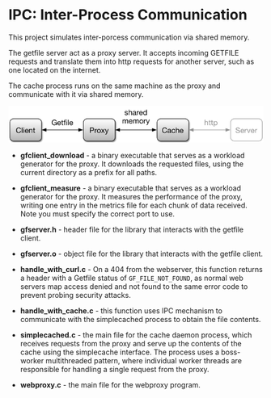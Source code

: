 # IPC: Inter-Process Communication

This project simulates inter-porcess communication via shared memory. </br>

The getfile server act as a proxy server. It accepts incoming GETFILE requests and translate them into http requests for another server, such as one located on the internet.

The cache process runs on the same machine as the proxy and communicate with it via shared memory.

![part2 architecture](docs/part2.png)


- **gfclient_download** - a binary executable that serves as a workload generator for the proxy.  It downloads the requested files, using the current directory as a prefix for all paths. 

- **gfclient_measure** - a binary executable that serves as a workload generator for the proxy.  It measures the performance of the proxy, writing one entry in the metrics file for each chunk of data received. Note you must specify the correct port to use.

- **gfserver.h** - header file for the library that interacts with the getfile client.

- **gfserver.o** - object file for the library that interacts with the getfile client.

- **handle_with_curl.c** - On a 404 from the webserver, this function returns a header with a Getfile status of `GF_FILE_NOT_FOUND`, as normal web servers map access denied and not found to the same error code to prevent probing security attacks.

- **handle_with_cache.c** - this function uses IPC mechanism to communicate with the simplecached process to obtain the file contents. 

- **simplecached.c** - the main file for the cache daemon process, which receives requests from the proxy and serve up the contents of the cache using the simplecache interface. The process uses a boss-worker multithreaded pattern, where individual worker threads are responsible for handling a single request from the proxy.

- **webproxy.c** - the main file for the webproxy program.  





